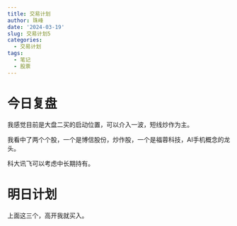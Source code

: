 ```yaml
---
title: 交易计划
author: 珠峰
date: '2024-03-19'
slug: 交易计划5
categories:
  - 交易计划
tags:
  - 笔记
  - 股票
---
```


# 今日复盘

我感觉目前是大盘二买的启动位置，可以介入一波，短线炒作为主。

我看中了两个个股，一个是博信股份，炒作股，一个是福蓉科技，AI手机概念的龙头。

科大讯飞可以考虑中长期持有。

# 明日计划

上面这三个，高开我就买入。
